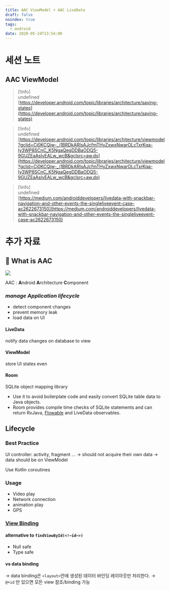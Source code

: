 ```yaml
---
title: AAC ViewModel + AAC LiveData
draft: false
noindex: true
tags:
  - android
date: 2020-05-24T13:54:00
---
```

# 세션 노트

## AAC ViewModel

> [!info]  
> undefined  
> [https://developer.android.com/topic/libraries/architecture/saving-states](https://developer.android.com/topic/libraries/architecture/saving-states)

> [!info]  
> undefined  
> [https://developer.android.com/topic/libraries/architecture/viewmodel?gclid=Cj0KCQjw-_j1BRDkARIsAJcfmTHyZxwxNwarOLcTxrKqa-Iy3WP8SCnC_K5NgaQegDDBaODQ5-9GUZEaAslvEALw_wcB&gclsrc=aw.ds](https://developer.android.com/topic/libraries/architecture/viewmodel?gclid=Cj0KCQjw-_j1BRDkARIsAJcfmTHyZxwxNwarOLcTxrKqa-Iy3WP8SCnC_K5NgaQegDDBaODQ5-9GUZEaAslvEALw_wcB&gclsrc=aw.ds)

> [!info]  
> undefined  
> [https://medium.com/androiddevelopers/livedata-with-snackbar-navigation-and-other-events-the-singleliveevent-case-ac2622673150](https://medium.com/androiddevelopers/livedata-with-snackbar-navigation-and-other-events-the-singleliveevent-case-ac2622673150)


# 추가 자료

## 🤔 What is AAC

![](https://pngegg.com/en/png-zipwz)

AAC : **A**ndroid **A**rchitecture **C**omponent

### _manage Application lifecycle_

- detect component changes
- prevent memory leak
- load data on UI

#### LiveData
notify data changes on database to view

#### ViewModel
store UI states even

#### Room
SQLite object mapping library

- Use it to avoid boilerplate code and easily convert SQLite table data to Java objects.
- Room provides compile time checks of SQLite statements and can return RxJava, [Flowable](https://medium.com/androiddevelopers/room-rxjava-acb0cd4f3757) and LiveData observables.

## Lifecycle

### Best Practice

UI controller: activity, fragment ...
→ should not acquire their own data
→ data should be on ViewModel

Use Kotlin coroutines

### Usage
- Video play
- Network connection
- animation play
- GPS

### [View Binding](https://developer.android.com/topic/libraries/view-binding)

#### alternative to `findViewById(<!—id—>)`
- Null safe
- Type safe

#### vs data binding
→ data binding은 `<layout>`안에 생성된 데이터 바인딩 레이아웃만 처리한다.
→ `@+id` 만 있으면 모든 view 참조/binding 가능
